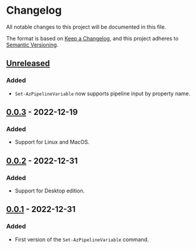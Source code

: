 # Changelog

All notable changes to this project will be documented in this file.

The format is based on [Keep a Changelog](https://keepachangelog.com/en/1.0.0/), and this project adheres to [Semantic Versioning](https://semver.org/spec/v2.0.0.html).

## [Unreleased]

### Added

- `Set-AzPipelineVariable` now supports pipeline input by property name.

## [0.0.3] - 2022-12-19

### Added

- Support for Linux and MacOS.

## [0.0.2] - 2022-12-31

### Added

- Support for Desktop edition.

## [0.0.1] - 2022-12-31

### Added

- First version of the `Set-AzPipelineVariable` command.

[Unreleased]: <https://github.com/william-ellis/AzPipelineVariable/compare/v0.0.3...HEAD>
[0.0.3]: <https://github.com/william-ellis/AzPipelineVariable/compare/v0.0.2...v0.0.3>
[0.0.2]: <https://github.com/william-ellis/AzPipelineVariable/compare/v0.0.1...v0.0.2>
[0.0.1]: <https://github.com/william-ellis/AzPipelineVariable/releases/tag/v0.0.1>
